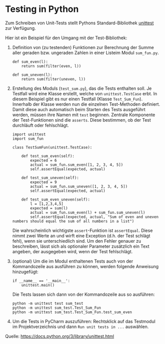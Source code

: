 # Testing in Python

Zum Schreiben von Unit-Tests stellt Pythons Standard-Bibliothek [unittest](https://docs.python.org/3/library/unittest.html) zur Verfügung.

Hier ist ein Beispiel für den Umgang mit der Test-Bibliothek:

1. Definition von (zu testenden) Funktionen zur Berechnung der Summe aller geraden bzw. ungeraden Zahlen in einer Listeim Modul `sum_fun.py`.
    ```
    def sum_even(l):
        return sum(filter(even, l))

    def sum_uneven(l):
        return sum(filter(uneven, l))
    ```

2. Erstellung des Moduls (`test_sum.py`), das die Tests enthalten soll. Je Testfall wird eine Klasse erstellt, welche von `unittest.TestCase` erbt. In diesem Beispiel gibt es nur einen Testfall (Klasse `Test_Sum_Fun`). Innerhalb der Klasse werden nun die einzelnen Test-Methoden definiert. Damit diese auch automatisch beim Starten des Tests ausgeführt werden, müssen ihre Namen mit `test` beginnen. Zentrale Komponente der Test-Funktionen sind die `asserts`. Diese bestimmen, ob der Test durchläuft oder fehlschlägt.  
    ```
    import unittest
    import sum_fun

    class TestSumFun(unittest.TestCase):

        def test_sum_even(self):
            expected = 6
            actual = sum_fun.sum_even([1, 2, 3, 4, 5])
            self.assertEqual(expected, actual)

        def test_sum_uneven(self):
            expected = 9
            actual = sum_fun.sum_uneven([1, 2, 3, 4, 5])
            self.assertEqual(expected, actual)

        def test_sum_even_uneven(self):
            l = [1,2,3,4,5]
            expected = sum(l)
            actual = sum_fun.sum_even(l) + sum_fun.sum_uneven(l)
            self.assertEqual(expected, actual, "Sum of even and uneven numbers should equal the sum of all numbers in a list")
    ```
    Die wahrscheinlich wichtigste `assert`-Funktion ist `assertEqual`. Diese nimmt zwei Werte an und wirft eine Exception (d.h. der Test schlägt fehl), wenn sie unterschiedlich sind. Um den Fehler genauer zu beschreiben, lässt sich als optionaler Parameter zusätzlich ein Text angeben, der ausgegeben wird, wenn der Test fehlschlägt.

3. (optional) Um die im Modul enthaltenen Tests auch von der Kommandozeile aus ausführen zu können, werden folgende Anweisung hinzugefügt:
    ```
    if __name__ == '__main__':
        unittest.main()
    ```
    Die Tests lassen sich dann von der Kommandozeile aus so ausführen: 
    ```
    python -m unittest test sum_test
    python -m unittest sum_test.Test_Sum_Fun
    python -m unittest sum_test.Test_Sum_Fun.test_sum_even
    ```

4. Um die Tests in PyCharm auszuführen: Rechtsklick auf das Testmodul im Projektverzeichnis und dann `Run unit tests in ...` auswählen.


Quelle: https://docs.python.org/3/library/unittest.html
